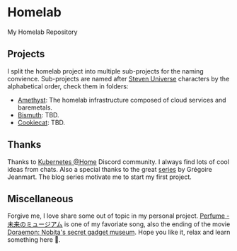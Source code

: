 # Homelab

<Top-Icon/>
My Homelab Repository

## Projects

I split the homelab project into multiple sub-projects for the naming convience. Sub-projects are named after [Steven Universe](https://en.wikipedia.org/wiki/Steven_Universe) characters by the alphabetical order, check them in folders:

- [Amethyst](./amethyst): The homelab infrastructure composed of cloud services and baremetals.
- [Bismuth](./bismuth): TBD.
- [Cookiecat](./cookiecat): TBD.

## Thanks

Thanks to [Kubernetes @Home](https://discord.gg/k8s-at-home) Discord community. I always find lots of cool ideas from chats. Also a special thanks to the great [series](https://greg.jeanmart.me/2020/04/13/build-your-very-own-self-hosting-platform-wi/) by Grégoire Jeanmart. The blog series motivate me to start my first project.

## Miscellaneous

Forgive me, I love share some out of topic in my personal project. [Perfume - 未来のミュージアム](https://www.youtube.com/watch?v=s8_vqfjYpBg) is one of my favoriate song, also the ending of the movie [Doraemon: Nobita's secret gadget museum](https://www.imdb.com/title/tt2768084/). Hope you like it, relax and learn something here 🌿.